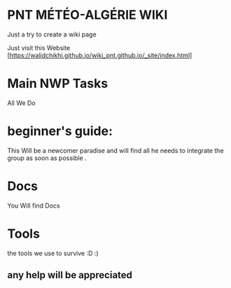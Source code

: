 # PNT MÉTÉO-ALGÉRIE  WIKI 


Just a try to create a wiki page 


Just visit this Website [https://walidchikhi.github.io/wiki_pnt.github.io/_site/index.html] 

# Main NWP Tasks

All We Do 

# beginner's guide: 

This Will be a newcomer paradise and will find all he needs to integrate the group as soon as possible . 


# Docs 

You Will find Docs 


# Tools 

the tools we use to survive :D :) 


## any help will be appreciated  

